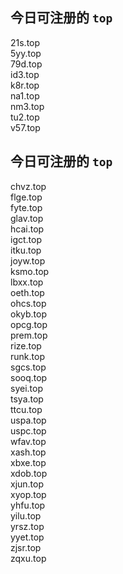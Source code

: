 
## 今日可注册的 `top`
>
21s.top   
5yy.top   
79d.top   
id3.top   
k8r.top   
na1.top   
nm3.top   
tu2.top   
v57.top   


## 今日可注册的 `top`
>
chvz.top   
flge.top   
fyte.top   
glav.top   
hcai.top   
igct.top   
itku.top   
joyw.top   
ksmo.top   
lbxx.top   
oeth.top   
ohcs.top   
okyb.top   
opcg.top   
prem.top   
rize.top   
runk.top   
sgcs.top   
sooq.top   
syei.top   
tsya.top   
ttcu.top   
uspa.top   
uspc.top   
wfav.top   
xash.top   
xbxe.top   
xdob.top   
xjun.top   
xyop.top   
yhfu.top   
yilu.top   
yrsz.top   
yyet.top   
zjsr.top   
zqxu.top   

